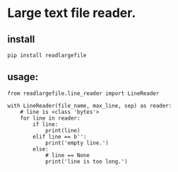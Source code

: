 
# Large text file reader.

## install

```pip install readlargefile```

## usage:
```
from readlargefile.line_reader import LineReader

with LineReader(file_name, max_line, sep) as reader:
    # line is <class 'bytes'>
    for line in reader:
        if line:
            print(line)
        elif line == b'':
            print('empty line.')
        else:
            # line == None
            print('line is too long.')
```
